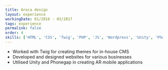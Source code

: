```yaml
---
title: Areca design
layout: experience
workingDate: 01/2016 - 03/2017
tags: experience
permalink: false
order: 4
skills: ['HTML', 'CSS', 'Twig', 'PHP', 'JS', 'Wordpress', 'Unity', 'Phonegap']
---
```


- Worked with Twig for creating themes for in-house CMS
- Developed and designed websites for various businesses
- Utilised Unity and Phonegap in creating AR mobile applications